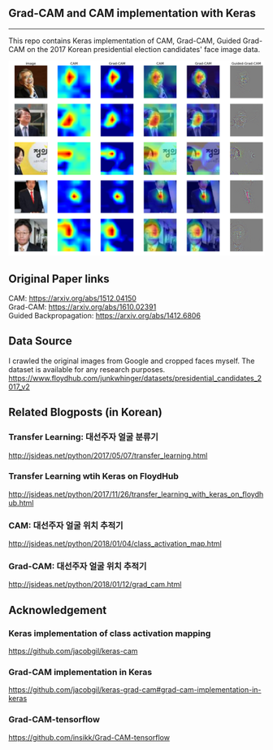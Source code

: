 ## Grad-CAM and CAM implementation with Keras

<hr>

This repo contains Keras implementation of CAM, Grad-CAM, Guided Grad-CAM on the 2017 Korean presidential election candidates' face image data. 

![CAM, Grad-CAM, Guided Grad-CAM](resnet50_guided_grad_cam.png)

## Original Paper links
CAM: <a href="https://arxiv.org/abs/1512.04150">https://arxiv.org/abs/1512.04150</a>  
Grad-CAM: <a href="https://arxiv.org/abs/1610.02391">https://arxiv.org/abs/1610.02391</a>  
Guided Backpropagation: <a href="https://arxiv.org/abs/1412.6806">https://arxiv.org/abs/1412.6806</a>  

## Data Source
I crawled the original images from Google and cropped faces myself. The dataset is available for any research purposes.
<a href="https://www.floydhub.com/junkwhinger/datasets/presidential_candidates_2017_v2">https://www.floydhub.com/junkwhinger/datasets/presidential_candidates_2017_v2</a>

## Related Blogposts (in Korean)
### Transfer Learning: 대선주자 얼굴 분류기
<a href="http://jsideas.net/python/2017/05/07/transfer_learning.html">http://jsideas.net/python/2017/05/07/transfer_learning.html</a>

### Transfer Learning wtih Keras on FloydHub
<a href="http://jsideas.net/python/2017/11/26/transfer_learning_with_keras_on_floydhub.html">http://jsideas.net/python/2017/11/26/transfer_learning_with_keras_on_floydhub.html</a>

### CAM: 대선주자 얼굴 위치 추적기
<a href="http://jsideas.net/python/2018/01/04/class_activation_map.html">http://jsideas.net/python/2018/01/04/class_activation_map.html</a>

### Grad-CAM: 대선주자 얼굴 위치 추적기
<a href="http://jsideas.net/python/2018/01/12/grad_cam.html">http://jsideas.net/python/2018/01/12/grad_cam.html</a>

## Acknowledgement
### Keras implementation of class activation mapping
<a href="https://github.com/jacobgil/keras-cam">https://github.com/jacobgil/keras-cam</a>

### Grad-CAM implementation in Keras
<a href="https://github.com/jacobgil/keras-grad-cam#grad-cam-implementation-in-keras">https://github.com/jacobgil/keras-grad-cam#grad-cam-implementation-in-keras</a>

### Grad-CAM-tensorflow
<a href="https://github.com/insikk/Grad-CAM-tensorflow">https://github.com/insikk/Grad-CAM-tensorflow</a>
